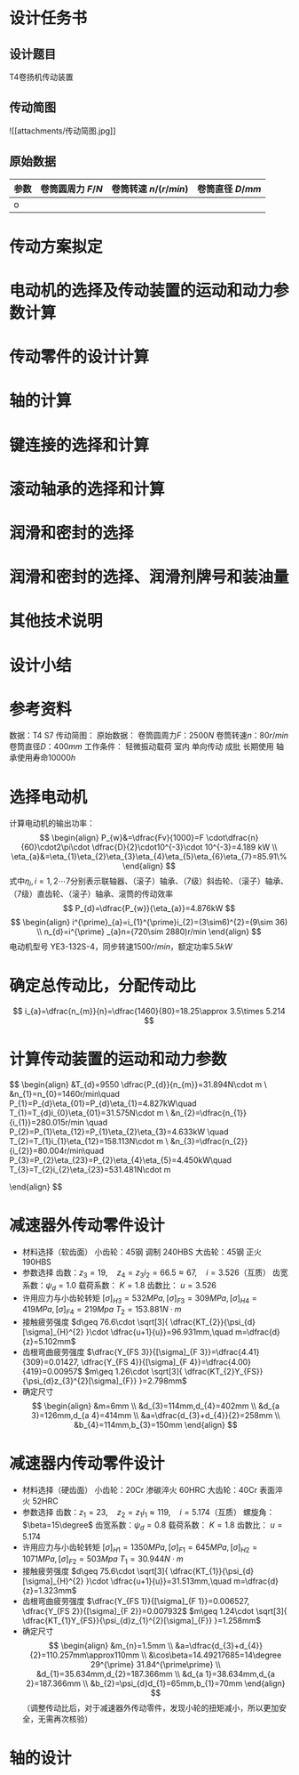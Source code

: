 # 设计任务书
## 设计题目
T4卷扬机传动装置

## 传动简图
![[attachments/传动简图.jpg]]

## 原始数据
| 参数 | 卷筒圆周力 $F/N$ | 卷筒转速 $n/(r/min)$ | 卷筒直径 $D/mm$ |
| ---- | ---- | ---- | ---- |
| o |  |  |  |



# 传动方案拟定
# 电动机的选择及传动装置的运动和动力参数计算
# 传动零件的设计计算
# 轴的计算
# 键连接的选择和计算
# 滚动轴承的选择和计算
# 润滑和密封的选择
# 润滑和密封的选择、润滑剂牌号和装油量
# 其他技术说明
# 设计小结
# 参考资料






数据：T4 S7
传动简图：
原始数据：
	卷筒圆周力$F$：$2500N$
	卷筒转速$n$：$80r/min$
	卷筒直径$D$：$400mm$
工作条件：
	轻微振动载荷
	室内
	单向传动
	成批
	长期使用
	轴承使用寿命$10000h$

# 选择电动机
计算电动机的输出功率：
$$
\begin{align}
P_{w}&=\dfrac{Fv}{1000}=F \cdot\dfrac{n}{60}\cdot2\pi\cdot  \dfrac{D}{2}\cdot10^{-3}\cdot 10^{-3}=4.189 kW \\
\eta_{a}&=\eta_{1}\eta_{2}\eta_{3}\eta_{4}\eta_{5}\eta_{6}\eta_{7}=85.91\%
\end{align}
$$
式中$\eta_{i},i=1,2\cdots7$分别表示联轴器、（滚子）轴承、（7级）斜齿轮、（滚子）轴承、（7级）直齿轮、（滚子）轴承、滚筒的传动效率
$$
P_{d}=\dfrac{P_{w}}{\eta_{a}}=4.876kW
$$
$$
\begin{align}
i^{\prime}_{a}=i_{1}^{\prime}i_{2}=(3\sim6)^{2}=(9\sim 36) \\
n_{d}=i^{\prime} _{a}n=(720\sim 2880)r/min
\end{align}
$$
电动机型号 YE3-132S-4，同步转速1500$r/min$，额定功率$5.5kW$
# 确定总传动比，分配传动比
$$
i_{a}=\dfrac{n_{m}}{n}=\dfrac{1460}{80}=18.25\approx 3.5\times 5.214
$$
# 计算传动装置的运动和动力参数
$$
\begin{align} 
&T_{d}=9550 \dfrac{P_{d}}{n_{m}}=31.894N\cdot m \\
&n_{1}=n_{0}=1460r/min\quad   P_{1}=P_{d}\eta_{01}=P_{d}\eta_{1}=4.827kW\quad  T_{1}=T_{d}i_{0}\eta_{01}=31.575N\cdot m \\
&n_{2}=\dfrac{n_{1}}{i_{1}}=280.015r/min \quad  P_{2}=P_{1}\eta_{12}=P_{1}\eta_{2}\eta_{3}=4.633kW \quad T_{2}=T_{1}i_{1}\eta_{12}=158.113N\cdot m \\ 
&n_{3}=\dfrac{n_{2}}{i_{2}}=80.004r/min\quad P_{3}=P_{2}\eta_{23}=P_{2}\eta_{4}\eta_{5}=4.450kW\quad T_{3}=T_{2}i_{2}\eta_{23}=531.481N\cdot m

\end{align}
$$
# 减速器外传动零件设计
- 材料选择（软齿面）
小齿轮：45钢  调制  240HBS
大齿轮：45钢  正火  190HBS
- 参数选择
齿数：$z_{3}=19,\quad z_{4}=z_{3}i_{2}=66.5\approx67,\quad i=3.526$（互质）
齿宽系数：$\psi_{d}=1.0$
载荷系数： $K=1.8$
齿数比： $u=3.526$
- 许用应力与小齿轮转矩
$[\sigma]_{H 3}=532MPa,[\sigma]_{F 3}=309MPa,[\sigma]_{H 4}=419MPa,[\sigma]_{F 4}=219Mpa$
$T_{2}=153.881N\cdot m$
- 接触疲劳强度
$d\geq 76.6\cdot \sqrt[3]{ \dfrac{KT_{2}}{\psi_{d}[\sigma]_{H}^{2} }\cdot \dfrac{u+1}{u}}=96.931mm,\quad m=\dfrac{d}{z}=5.102mm$
- 齿根弯曲疲劳强度
$\dfrac{Y_{FS 3}}{[\sigma]_{F 3}}=\dfrac{4.41}{309}=0.01427, \dfrac{Y_{FS 4}}{[\sigma]_{F 4}}=\dfrac{4.00}{419}=0.00957$
$m\geq 1.26\cdot \sqrt[3]{ \dfrac{KT_{2}Y_{FS}}{\psi_{d}z_{3}^{2}[\sigma]_{F}} }=2.798mm$
- 确定尺寸
$$
\begin{align}
&m=6mm \\
&d_{3}=114mm,d_{4}=402mm \\
&d_{a 3}=126mm,d_{a 4}=414mm \\
&a=\dfrac{d_{3}+d_{4}}{2}=258mm \\
&b_{4}=114mm,b_{3}=150mm
\end{align}
$$
# 减速器内传动零件设计
- 材料选择（硬齿面）
小齿轮：20Cr  渗碳淬火  60HRC
大齿轮：40Cr  表面淬火  52HRC
- 参数选择
齿数：$z_{1}=23,\quad z_{2}=z_{1}i_{1}\approx119,\quad i=5.174$（互质）
螺旋角：$\beta=15\degree$
齿宽系数：$\psi_{d}=0.8$
载荷系数： $K=1.8$
齿数比： $u=5.174$
- 许用应力与小齿轮转矩
$[\sigma]_{H 1}=1350MPa,[\sigma]_{F 1}=645MPa,[\sigma]_{H 2}=1071MPa,[\sigma]_{F 2}=503Mpa$
$T_{1}=30.944N\cdot m$
- 接触疲劳强度
$d\geq 75.6\cdot \sqrt[3]{ \dfrac{KT_{1}}{\psi_{d}[\sigma]_{H}^{2} }\cdot \dfrac{u+1}{u}}=31.513mm,\quad m=\dfrac{d}{z}=1.323mm$
- 齿根弯曲疲劳强度
$\dfrac{Y_{FS 1}}{[\sigma]_{F 1}}=0.006527, \dfrac{Y_{FS 2}}{[\sigma]_{F 2}}=0.007932$
$m\geq 1.24\cdot \sqrt[3]{ \dfrac{KT_{1}Y_{FS}}{\psi_{d}z_{1}^{2}[\sigma]_{F}} }=1.258mm$
- 确定尺寸
$$
\begin{align}
&m_{n}=1.5mm \\
&a=\dfrac{d_{3}+d_{4}}{2}=110.257mm\approx110mm \\
&\cos\beta=14.49217685=14\degree 29^{\prime} 31.84^{\prime\prime}  \\
&d_{1}=35.634mm,d_{2}=187.366mm \\
&d_{a 1}=38.634mm,d_{a 2}=187.366mm \\
&b_{2}=\psi_{d}d_{1}=65mm,b_{1}=70mm
\end{align}
$$
（调整传动比后，对于减速器外传动零件，发现小轮的扭矩减小，所以更加安全，无需再次核验）
# 轴的设计

